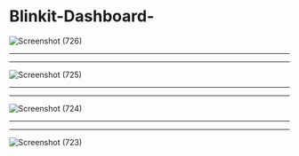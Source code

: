 # Blinkit-Dashboard-

![Screenshot (726)](https://github.com/user-attachments/assets/cdf6f5f1-cdd7-4959-ba4c-93a316cc1a8b)

---------------------------------------------------------------------------------------------------------------------
---------------------------------------------------------------------------------------------------------------------

![Screenshot (725)](https://github.com/user-attachments/assets/6dd48270-2d76-489f-bf72-9caacda39ec8)

--------------------------------------------------------------------------------------------------------------------
--------------------------------------------------------------------------------------------------------------------

![Screenshot (724)](https://github.com/user-attachments/assets/dd811edc-61d6-481a-a0f8-c24fc218a9ce)

----------------------------------------------------------------------------------------------------------------------
----------------------------------------------------------------------------------------------------------------------

![Screenshot (723)](https://github.com/user-attachments/assets/6eaf82bc-3a2b-4b31-8e7d-e36ee67187d9)
